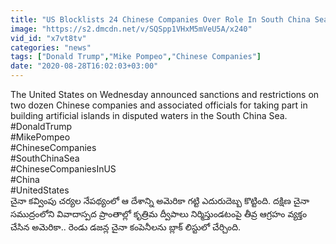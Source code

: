 ```yaml
---
title: "US Blocklists 24 Chinese Companies Over Role In South China Sea Oneindia Telugu"
image: "https://s2.dmcdn.net/v/SQSpp1VHxM5mVeU5A/x240"
vid_id: "x7vt8tv"
categories: "news"
tags: ["Donald Trump","Mike Pompeo","Chinese Companies"]
date: "2020-08-28T16:02:03+03:00"
---
```

The United States on Wednesday announced sanctions and restrictions on two dozen Chinese companies and associated officials for taking part in building artificial islands in disputed waters in the South China Sea.   <br>#DonaldTrump   <br>#MikePompeo   <br>#ChineseCompanies   <br>#SouthChinaSea   <br>#ChineseCompaniesInUS   <br>#China   <br>#UnitedStates   <br>చైనా కవ్వింపు చర్యల నేపథ్యంలో ఆ దేశాన్ని అమెరికా గట్టి ఎదురుదెబ్బ కొట్టింది. దక్షిణ చైనా సముద్రంలోని వివాదాస్పద ప్రాంతాల్లో కృత్రిమ ద్వీపాలు నిర్మిస్తుండటంపై తీవ్ర ఆగ్రహం వ్యక్తం చేసిన అమెరికా.. రెండు డజన్ల చైనా కంపెనీలను బ్లాక్ లిస్టులో చేర్చింది.
